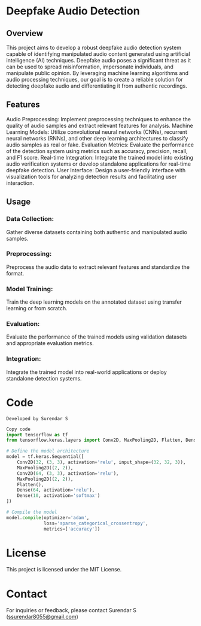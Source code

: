 # Deepfake Audio Detection




## Overview
This project aims to develop a robust deepfake audio detection system capable of identifying manipulated audio content generated using artificial intelligence (AI) techniques. Deepfake audio poses a significant threat as it can be used to spread misinformation, impersonate individuals, and manipulate public opinion. By leveraging machine learning algorithms and audio processing techniques, our goal is to create a reliable solution for detecting deepfake audio and differentiating it from authentic recordings.

## Features
Audio Preprocessing: Implement preprocessing techniques to enhance the quality of audio samples and extract relevant features for analysis.
Machine Learning Models: Utilize convolutional neural networks (CNNs), recurrent neural networks (RNNs), and other deep learning architectures to classify audio samples as real or fake.
Evaluation Metrics: Evaluate the performance of the detection system using metrics such as accuracy, precision, recall, and F1 score.
Real-time Integration: Integrate the trained model into existing audio verification systems or develop standalone applications for real-time deepfake detection.
User Interface: Design a user-friendly interface with visualization tools for analyzing detection results and facilitating user interaction.

## Usage
### Data Collection:
Gather diverse datasets containing both authentic and manipulated audio samples.
### Preprocessing:
Preprocess the audio data to extract relevant features and standardize the format.
### Model Training: 
Train the deep learning models on the annotated dataset using transfer learning or from scratch.
### Evaluation:
Evaluate the performance of the trained models using validation datasets and appropriate evaluation metrics.
### Integration:
Integrate the trained model into real-world applications or deploy standalone detection systems.

# Code 
```
Developed by Surendar S

```
```python
Copy code
import tensorflow as tf
from tensorflow.keras.layers import Conv2D, MaxPooling2D, Flatten, Dense

# Define the model architecture
model = tf.keras.Sequential([
    Conv2D(32, (3, 3), activation='relu', input_shape=(32, 32, 3)),
    MaxPooling2D((2, 2)),
    Conv2D(64, (3, 3), activation='relu'),
    MaxPooling2D((2, 2)),
    Flatten(),
    Dense(64, activation='relu'),
    Dense(10, activation='softmax')
])

# Compile the model
model.compile(optimizer='adam',
              loss='sparse_categorical_crossentropy',
              metrics=['accuracy'])
```

# License
This project is licensed under the MIT License.

# Contact
For inquiries or feedback, please contact Surendar S (ssurendar8055@gmail.com)
